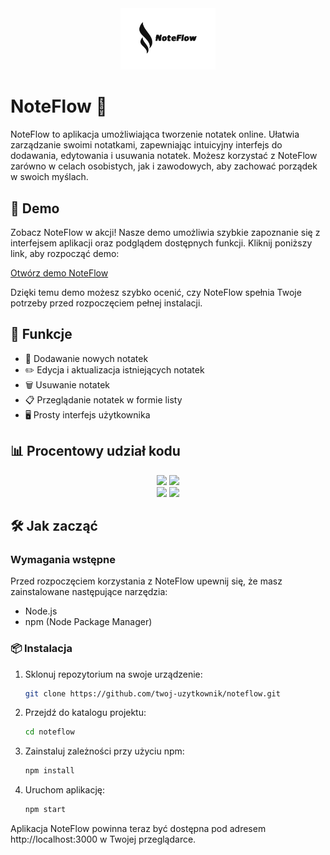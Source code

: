 <div align="center">
    <img src="img/logo.png" width="30%" height="30%" />
</div>

# NoteFlow 📝

NoteFlow to aplikacja umożliwiająca tworzenie notatek online. Ułatwia zarządzanie swoimi notatkami, zapewniając intuicyjny interfejs do dodawania, edytowania i usuwania notatek. Możesz korzystać z NoteFlow zarówno w celach osobistych, jak i zawodowych, aby zachować porządek w swoich myślach.

## 🚀 Demo

Zobacz NoteFlow w akcji! Nasze demo umożliwia szybkie zapoznanie się z interfejsem aplikacji oraz podglądem dostępnych funkcji. Kliknij poniższy link, aby rozpocząć demo:

[Otwórz demo NoteFlow](https://noteflow.pl)

Dzięki temu demo możesz szybko ocenić, czy NoteFlow spełnia Twoje potrzeby przed rozpoczęciem pełnej instalacji.


## 🌟 Funkcje
- 📌 Dodawanie nowych notatek
- ✏️ Edycja i aktualizacja istniejących notatek
- 🗑️ Usuwanie notatek
- 📋 Przeglądanie notatek w formie listy
- 🖥️ Prosty interfejs użytkownika

## 📊 Procentowy udział kodu

<div align="center">
    <img src="https://img.shields.io/github/languages/top/matiqueue/NoteFlow?color=%23FFA500">
    <img src="https://img.shields.io/github/stars/matiqueue/NoteFlow?color=%2382c202&logoColor=%2382c202">
    <br>
    <img src="https://img.shields.io/github/commit-activity/w/matiqueue/NoteFlow?color=%23000000"> 
    <img src="https://img.shields.io/github/last-commit/matiqueue/NoteFlow?color=%23000000&logoColor=%23000000">
</div>

## 🛠 Jak zacząć

### Wymagania wstępne
Przed rozpoczęciem korzystania z NoteFlow upewnij się, że masz zainstalowane następujące narzędzia:

- Node.js
- npm (Node Package Manager)

### 📦 Instalacja

1. Sklonuj repozytorium na swoje urządzenie:

   ```sh
   git clone https://github.com/twoj-uzytkownik/noteflow.git
   ```

2. Przejdź do katalogu projektu:

   ```sh
   cd noteflow
   ```

3. Zainstaluj zależności przy użyciu npm:

   ```sh
   npm install
   ```

4. Uruchom aplikację:

   ```sh
   npm start
   ```

Aplikacja NoteFlow powinna teraz być dostępna pod adresem http://localhost:3000 w Twojej przeglądarce.

